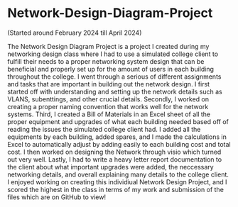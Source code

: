 # Network-Design-Diagram-Project

(Started around February 2024 till April 2024)

The Network Design Diagram Project is a project I created during my networking design class where I had to use a simulated college client to fulfill their needs to a proper networking system design that can be beneficial and properly set up for the amount of users in each building throughout the college. I went through a serious of different assignments and tasks that are important in building out the network design. I first started off with understanding and setting up the network details such as VLANS, subenttings, and other crucial details. Secondly, I worked on creating a proper naming convention that works well for the network systems. Third, I created a Bill of Materials in an Excel sheet of all the proper equipment and upgrades of what each building needed based off of reading the issues the simulated college client had. I added all the equipments by each building, added spares, and I made the calculations in Excel to automatically adjust by adding easily to each building cost and total cost. I then worked on designing the Network through visio which turned out very well. Lastly, I had to write a heavy letter report documentation to the client about what important upgrades were added, the neccessary networking details, and overall explaining many details to the college client. I enjoyed working on creating this individiual Network Design Project, and I scored the highest in the class in terms of my work and submission of the files which are on GitHub to view!
